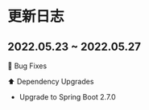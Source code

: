 # 更新日志

## 2022.05.23 ~ 2022.05.27

:bug: Bug Fixes

:arrow_up: Dependency Upgrades

- Upgrade to Spring Boot 2.7.0